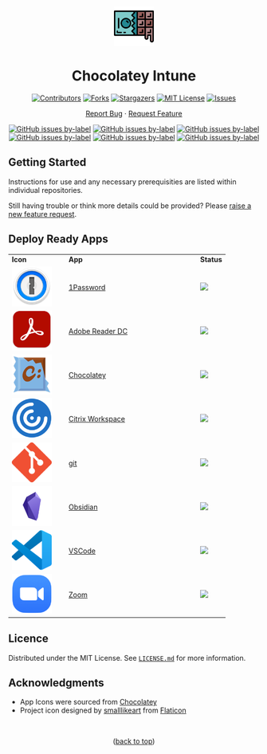 <div align="center">
  
  <a href="https://github.com/ALARP-Solutions/Chocolatey-Intune">
    <img src="logo.png" alt="Logo" width="80" height="80">
  </a>

  <h1 id="top">Chocolatey Intune</h1>

  [![Contributors][contributors-shield]][contributors-url]
  [![Forks][forks-shield]][forks-url]
  [![Stargazers][stars-shield]][stars-url]
  [![MIT License][license-shield]][license-url]
  [![Issues][issues-shield]][issues-url]
  <br />
  
  [Report Bug](https://github.com/ALARP-Solutions/Chocolatey-Intune/issues/new?assignees=&labels=bug&template=bug_report.md&title=)
  ·
  [Request Feature](https://github.com/ALARP-Solutions/Chocolatey-Intune/issues/new?assignees=&labels=enhancement&template=feature_request.md&title=)
  
  [![GitHub issues by-label](https://img.shields.io/github/issues/ALARP-Solutions/Chocolatey-Intune/bug?color=red&label=Bugs&style=flat-square)](https://github.com/ALARP-Solutions/Chocolatey-Intune/labels/bug)
  [![GitHub issues by-label](https://img.shields.io/github/issues/ALARP-Solutions/Chocolatey-Intune/documentation?color=blue&label=Documentation&style=flat-square)](https://github.com/ALARP-Solutions/Chocolatey-Intune/labels/documentation)
  [![GitHub issues by-label](https://img.shields.io/github/issues/ALARP-Solutions/Chocolatey-Intune/enhancement?color=aqua&label=Enhancements&style=flat-square)](https://github.com/ALARP-Solutions/Chocolatey-Intune/labels/enhancement)
  [![GitHub issues by-label](https://img.shields.io/github/issues/ALARP-Solutions/Chocolatey-Intune/good%2520first%2520issue?color=purple&label=Good%20First%20Issue&style=flat-square)](https://github.com/ALARP-Solutions/Chocolatey-Intune/labels/good%20first%20issue)
  [![GitHub issues by-label](https://img.shields.io/github/issues/ALARP-Solutions/Chocolatey-Intune/Help%20Wanted?color=forestgreen&label=Help%20Wanted&style=flat-square)](https://github.com/ALARP-Solutions/Chocolatey-Intune/labels/help%20wanted)
  [![GitHub issues by-label](https://img.shields.io/github/issues/ALARP-Solutions/Chocolatey-Intune/security?color=black&label=Security&style=flat-square)](https://github.com/ALARP-Solutions/Chocolatey-Intune/labels/security)
  
</div>

## Getting Started

Instructions for use and any necessary prerequisities are listed within individual repositories.

Still having trouble or think more details could be provided? Please [raise a new feature request](https://github.com/ALARP-Solutions/Chocolatey-Intune/issues/new?assignees=&labels=documentation&template=feature_request.md&title=).

## Deploy Ready Apps
<div align="center">
  <table width="100%">
    <tr>
      <td width="100px"><b>Icon</b></td>
      <td width="250px"><b>App</b></td>
      <td width="auto"><b>Status</b></td>
    </tr>
    <tr>
      <td><a href="https://github.com/ALARP-Solutions/Chocolatey-Intune/tree/master/1Password"><img src="/1Password/logo.png" alt="Logo" width="80" height="80"></a></td>
      <td><a href="https://github.com/ALARP-Solutions/Chocolatey-Intune/tree/master/1Password">1Password</a></td>
      <td><img src="https://img.shields.io/badge/-Not%20Ready-red"></td>
    </tr>
    <tr>
      <td><a href="https://github.com/ALARP-Solutions/Chocolatey-Intune/tree/master/Adobe%20Reader%20DC"><img src="https://github.com/ALARP-Solutions/Chocolatey-Intune/blob/master/Adobe%20Reader%20DC/logo.png" alt="Logo" width="80" height="80"></a></td>
      <td><a href="https://github.com/ALARP-Solutions/Chocolatey-Intune/tree/master/Adobe%20Reader%20DC">Adobe Reader DC</a></td>
      <td><img src="https://img.shields.io/badge/-Under%20Development-orange"></td>
    </tr>
    <tr>
      <td><a href="https://github.com/ALARP-Solutions/Chocolatey-Intune/tree/master/Chocolatey"><img src="https://github.com/ALARP-Solutions/Chocolatey-Intune/blob/master/Chocolatey/logo.png" alt="Logo" width="80" height="80"></a></td>
      <td><a href="https://github.com/ALARP-Solutions/Chocolatey-Intune/tree/master/Chocolatey">Chocolatey</a></td>
      <td><img src="https://img.shields.io/badge/-Under%20Development-orange"></td>
    </tr>
    <tr>
      <td><a href="https://github.com/ALARP-Solutions/Chocolatey-Intune/tree/master/Citrix-Workspace"><img src="https://github.com/ALARP-Solutions/Chocolatey-Intune/blob/master/Citrix-Workspace/logo.png" alt="Logo" width="80" height="80"></a></td>
      <td><a href="https://github.com/ALARP-Solutions/Chocolatey-Intune/tree/master/Citrix-Workspace">Citrix Workspace</a></td>
      <td><img src="https://img.shields.io/badge/-Under%20Development-orange"></td>
    </tr>
    <tr>
      <td><a href="https://github.com/ALARP-Solutions/Chocolatey-Intune/tree/master/Git"><img src="https://github.com/ALARP-Solutions/Chocolatey-Intune/blob/master/Git/logo.png" alt="Logo" width="80" height="80"></a></td>
      <td><a href="https://github.com/ALARP-Solutions/Chocolatey-Intune/tree/master/git">git</a></td>
      <td><img src="https://img.shields.io/badge/-Under%20Development-orange"></td>
    </tr>
    <tr>
      <td><a href="https://github.com/ALARP-Solutions/Chocolatey-Intune/tree/master/Obsidian"><img src="https://github.com/ALARP-Solutions/Chocolatey-Intune/blob/master/Obsidian/logo.png" alt="Logo" width="80" height="80"></a></td>
      <td><a href="https://github.com/ALARP-Solutions/Chocolatey-Intune/tree/master/Obsidian">Obsidian</a></td>
      <td><img src="https://img.shields.io/badge/-Not%20Ready-red"></td>
    </tr>
    <tr>
      <td><a href="https://github.com/ALARP-Solutions/Chocolatey-Intune/tree/master/VSCode"><img src="https://github.com/ALARP-Solutions/Chocolatey-Intune/blob/master/VSCode/logo.png" alt="Logo" width="80" height="80"></a></td>
      <td><a href="https://github.com/ALARP-Solutions/Chocolatey-Intune/tree/master/VSCode">VSCode</a></td>
      <td><img src="https://img.shields.io/badge/-Working-green"></td>
    </tr>
    <tr>
      <td><a href="https://github.com/ALARP-Solutions/Chocolatey-Intune/tree/master/Zoom"><img src="https://github.com/ALARP-Solutions/Chocolatey-Intune/blob/master/Zoom/logo.png" alt="Logo" width="80" height="80"></a></td>
      <td><a href="https://github.com/ALARP-Solutions/Chocolatey-Intune/tree/master/Zoom">Zoom</a></td>
      <td><img src="https://img.shields.io/badge/-Working-green"></td>
    </tr>
  </table>
</div>

## Licence

Distributed under the MIT License. See [`LICENSE.md`](https://github.com/ALARP-Solutions/Chocolatey-Intune/blob/main/LICENSE.md) for more information.

## Acknowledgments

- App Icons were sourced from [Chocolatey](https://chocolatey.org/)
- Project icon designed by [smalllikeart](https://www.flaticon.com/authors/smalllikeart) from [Flaticon](https://www.flaticon.com/)

</br>
<p align="center">(<a href="#top">back to top</a>)</p>

[contributors-shield]: https://img.shields.io/github/contributors/ALARP-Solutions/Chocolatey-Intune.svg?style=for-the-badge
[contributors-url]: https://github.com/ALARP-Solutions/Chocolatey-Intune/graphs/contributors
[forks-shield]: https://img.shields.io/github/forks/ALARP-Solutions/Chocolatey-Intune.svg?style=for-the-badge
[forks-url]: https://github.com/ALARP-Solutions/Chocolatey-Intune/network/members
[stars-shield]: https://img.shields.io/github/stars/ALARP-Solutions/Chocolatey-Intune.svg?style=for-the-badge
[stars-url]: https://github.com/ALARP-Solutions/Chocolatey-Intune/stargazers
[issues-shield]: https://img.shields.io/github/issues/ALARP-Solutions/Chocolatey-Intune.svg?style=for-the-badge
[issues-url]: https://github.com/ALARP-Solutions/Chocolatey-Intune/issues
[license-shield]: https://img.shields.io/github/license/ALARP-Solutions/Chocolatey-Intune.svg?style=for-the-badge
[license-url]: https://github.com/ALARP-Solutions/Chocolatey-Intune/blob/master/LICENSE.txt